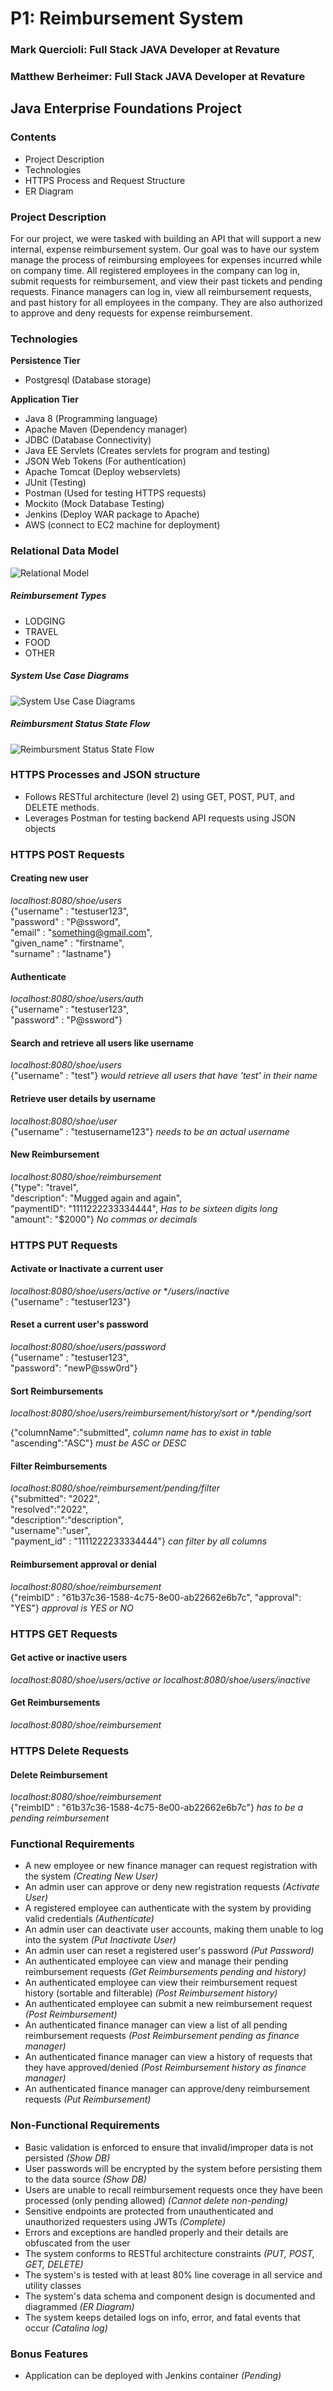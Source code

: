 # P1: Reimbursement System
### Mark Quercioli: Full Stack JAVA Developer at Revature
### Matthew Berheimer: Full Stack JAVA Developer at Revature
## Java Enterprise Foundations Project

### Contents
- Project Description
- Technologies
- HTTPS Process and Request Structure
- ER Diagram
### Project Description

For our project, we were tasked with building an API that 
will support a new internal, expense reimbursement system. 
Our goal was to have our system manage the process of reimbursing employees for expenses incurred 
while on company time. All registered employees in the company can log in, submit 
requests for reimbursement, and view their past tickets and pending requests. 
Finance managers can log in, view all reimbursement requests, and past history for 
all employees in the company. They are also authorized to approve and deny 
requests for expense reimbursement.

### Technologies 
**Persistence Tier**
- Postgresql (Database storage)

**Application Tier**
- Java 8 (Programming language)
- Apache Maven (Dependency manager)
- JDBC (Database Connectivity)
- Java EE Servlets (Creates servlets for program and testing)
- JSON Web Tokens (For authentication)
- Apache Tomcat (Deploy webservlets)
- JUnit (Testing)
- Postman (Used for testing HTTPS requests)
- Mockito (Mock Database Testing)
- Jenkins (Deploy WAR package to Apache)
- AWS (connect to EC2 machine for deployment)

### Relational Data Model
![Relational Model](https://github.com/220207-java-enterprise/assignments/blob/main/foundations-project/imgs/ERS%20Relational%20Model.png)

##### Reimbursement Types
- LODGING
- TRAVEL
- FOOD
- OTHER
##### System Use Case Diagrams
![System Use Case Diagrams](https://raw.githubusercontent.com/220207-java-enterprise/assignments/main/foundations-project/imgs/ERS%20Use%20Case%20Diagram.png)

##### Reimbursment Status State Flow
![Reimbursment Status State Flow](https://raw.githubusercontent.com/220207-java-enterprise/assignments/main/foundations-project/imgs/ERS%20State%20Flow%20Diagram.png)
### HTTPS Processes and JSON structure
- Follows RESTful architecture (level 2) using GET, POST, PUT, and DELETE methods. 
- Leverages Postman for testing backend API requests using JSON objects
### HTTPS POST Requests
#### Creating new user
*localhost:8080/shoe/users*\
{"username" : "testuser123",\
"password" : "P@ssword",\
"email" : "something@gmail.com",\
"given_name" : "firstname",\
"surname" : "lastname"}

#### Authenticate
*localhost:8080/shoe/users/auth*\
{"username" : "testuser123",\
"password" : "P@ssword"}

#### Search and retrieve all users like username
*localhost:8080/shoe/users*\
{"username" : "test"} *would retrieve all users that have 'test' in their name*

#### Retrieve user details by username
*localhost:8080/shoe/user*\
{"username" : "testusername123"} *needs to be an actual username*

#### New Reimbursement 
*localhost:8080/shoe/reimbursement*\
{"type": "travel",\
"description": "Mugged again and again",\
"paymentID": "1111222233334444", *Has to be sixteen digits long*\
"amount": "$2000"} *No commas or decimals*

### HTTPS PUT Requests
#### Activate or Inactivate a current user 
*localhost:8080/shoe/users/active or* **/users/inactive*\
{"username" : "testuser123"}

#### Reset a current user's password 
*localhost:8080/shoe/users/password*\
{"username" : "testuser123",\
"password": "newP@ssw0rd"}

#### Sort Reimbursements
*localhost:8080/shoe/users/reimbursement/history/sort or* **/pending/sort* 

{"columnName":"submitted", *column name has to exist in table*\
"ascending":"ASC"} *must be ASC or DESC*

#### Filter Reimbursements
*localhost:8080/shoe/reimbursement/pending/filter*\
{"submitted": "2022",\
"resolved":"2022",\
"description":"description",\
"username":"user",\
"payment_id" : "1111222233334444"} *can filter by all columns*
#### Reimbursement approval or denial
*localhost:8080/shoe/reimbursement*\
{"reimbID" : "61b37c36-1588-4c75-8e00-ab22662e6b7c",
"approval": "YES"} *approval is YES or NO*

### HTTPS GET Requests
#### Get active or inactive users
*localhost:8080/shoe/users/active or localhost:8080/shoe/users/inactive*

#### Get Reimbursements
*localhost:8080/shoe/reimbursement*

### HTTPS Delete Requests
#### Delete Reimbursement
*localhost:8080/shoe/reimbursement*\
{"reimbID" : "61b37c36-1588-4c75-8e00-ab22662e6b7c"} *has to be a pending reimbursement*

### Functional Requirements

- A new employee or new finance manager can request registration with the system *(Creating New User)*
- An admin user can approve or deny new registration requests *(Activate User)*
- A registered employee can authenticate with the system by providing valid credentials *(Authenticate)*
- An admin user can deactivate user accounts, making them unable to log into the system *(Put Inactivate User)*
- An admin user can reset a registered user's password *(Put Password)*
- An authenticated employee can view and manage their pending reimbursement requests *(Get Reimbursements pending and history)*
- An authenticated employee can view their reimbursement request history (sortable and filterable) *(Post Reimbursement history)*
- An authenticated employee can submit a new reimbursement request *(Post Reimbursement)*
- An authenticated finance manager can view a list of all pending reimbursement requests *(Post Reimbursement pending as finance manager)*
- An authenticated finance manager can view a history of requests that they have approved/denied *(Post Reimbursement history as finance manager)*
- An authenticated finance manager can approve/deny reimbursement requests *(Put Reimbursement)*

### Non-Functional Requirements

- Basic validation is enforced to ensure that invalid/improper data is not persisted *(Show DB)*
- User passwords will be encrypted by the system before persisting them to the data source *(Show DB)*
- Users are unable to recall reimbursement requests once they have been processed (only pending allowed) *(Cannot delete non-pending)*
- Sensitive endpoints are protected from unauthenticated and unauthorized requesters using JWTs *(Complete)*
- Errors and exceptions are handled properly and their details are obfuscated from the user 
- The system conforms to RESTful architecture constraints *(PUT, POST, GET, DELETE)*
- The system's is tested with at least 80% line coverage in all service and utility classes
- The system's data schema and component design is documented and diagrammed *(ER Diagram)*
- The system keeps detailed logs on info, error, and fatal events that occur *(Catalina log)*

### Bonus Features
- Application can be deployed with Jenkins container *(Pending)*